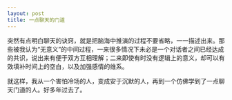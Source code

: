 ```yaml
---
layout: post
title: 一点聊天的门道
---
```

突然有点明白聊天的诀窍，就是把脑海中推演的过程不要省略，一一描述出来。那些被我认为“无意义”的中间过程，一来很多情况下未必是一个对话者之间已经达成的共识，说出来有便于双方互相理解；二来即使有时没有逻辑上的意义，却可以有效填补时间上的空白，以及加强感情的维系。

就这样，我从一个害怕冷场的人，变成安于沉默的人，再到一个仿佛学到了一点聊天门道的人。好多年过去了。
